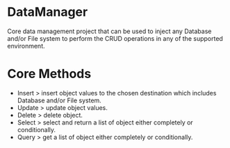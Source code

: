 # DataManager
Core data management project that can be used to inject any Database and/or File system to perform the CRUD operations in any of the supported environment.

# Core Methods
- Insert > insert object values to the chosen destination which includes Database and/or File system.
- Update > update object values.
- Delete > delete object.
- Select > select and return a list of object either completely or conditionally.
- Query > get a list of object either completely or conditionally.
